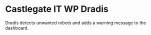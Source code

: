 # Castlegate IT WP Dradis #

Dradis detects unwanted robots and adds a warning message to the dashboard.
